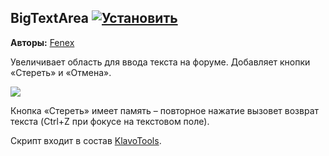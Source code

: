## BigTextArea [![Установить](http://s43.radikal.ru/i101/1406/15/25aa0cc99cf2.png)](https://github.com/voidmain02/KgScripts/raw/master/scripts/BigTextArea.user.js)
**Авторы:** [Fenex](http://klavogonki.ru/u/#/82885/)

Увеличивает область для ввода текста на форуме. Добавляет кнопки «Стереть» и «Отмена».

![](http://s020.radikal.ru/i716/1406/66/5cd606d40d00.png)

Кнопка «Стереть» имеет память – повторное нажатие вызовет возврат текста (Ctrl+Z при фокусе на текстовом поле).

Скрипт входит в состав [KlavoTools](https://chrome.google.com/webstore/detail/klavotools/gjfkpldhfcknofacejmlahofmcmhgpic).
